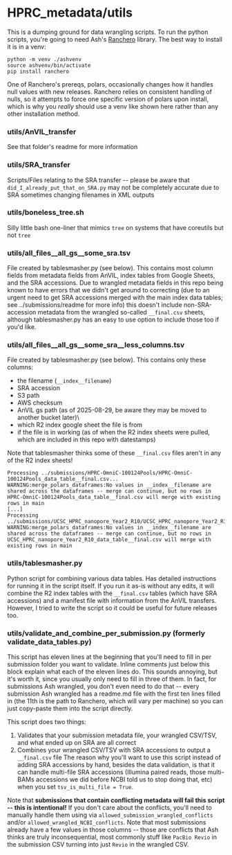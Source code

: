 # HPRC_metadata/utils

This is a dumping ground for data wrangling scripts. To run the python scripts, you're going to need Ash's [Ranchero](https://github.com/aofarrel/ranchero) library. The best way to install it is in a venv:
```
python -m venv ./ashvenv
source ashvenv/bin/activate
pip install ranchero
```
One of Ranchero's prereqs, polars, occasionally changes how it handles null values with new releases. Ranchero relies on consistent handling of nulls, so it attempts to force one specific version of polars upon install, which is why you *really* should use a venv like shown here rather than any other installation method.

### utils/AnVIL_transfer
See that folder's readme for more information

### utils/SRA_transfer
Scripts/Files relating to the SRA transfer -- please be aware that `did_I_already_put_that_on_SRA.py` may not be completely accurate due to SRA sometimes changing filenames in XML outputs

### utils/boneless_tree.sh
Silly little bash one-liner that mimics `tree` on systems that have coreutils but not `tree` 

### utils/all_files__all_gs__some_sra.tsv
File created by tablesmasher.py (see below). This contains most column fields from metadata fields from AnVIL, index tables from Google Sheets, and the SRA accessions. Due to wrangled metadata fields in this repo being known to have errors that we didn't get around to correcting (due to an urgent need to get SRA accessions merged with the main index data tables; see ../submissions/readme for more info) this doesn't include non-SRA-accession metadata from the wrangled so-called `__final.csv` sheets, although tablesmasher.py has an easy to use option to include those too if you'd like.

### utils/all_files__all_gs__some_sra__less_columns.tsv
File created by tablesmasher.py (see below). This contains only these columns:
* the filename (`__index__filename`)
* SRA accession
* S3 path
* AWS checksum
* AnVIL gs path (as of 2025-08-29, be aware they may be moved to another bucket later)\
* which R2 index google sheet the file is from
* if the file is in working (as of when the R2 index sheets were pulled, which are included in this repo with datestamps)

Note that tablesmasher thinks some of these `__final.csv` files aren't in any of the R2 index sheets!
```
Processing ../submissions/HPRC-OmniC-100124Pools/HPRC-OmniC-100124Pools_data_table__final.csv...
WARNING:merge_polars_dataframes:No values in __index__filename are shared across the dataframes -- merge can continue, but no rows in HPRC-OmniC-100124Pools_data_table__final.csv will merge with existing rows in main
[...]
Processing ../submissions/UCSC_HPRC_nanopore_Year2_R10/UCSC_HPRC_nanopore_Year2_R10_data_table__final.csv...
WARNING:merge_polars_dataframes:No values in __index__filename are shared across the dataframes -- merge can continue, but no rows in UCSC_HPRC_nanopore_Year2_R10_data_table__final.csv will merge with existing rows in main
```

### utils/tablesmasher.py
Python script for combining various data tables. Has detailed instructions for running it in the script itself. If you run it as-is without any edits, it will combine the R2 index tables with the `__final.csv` tables (which have SRA accessions) and a manifest file with information from the AnVIL transfers. However, I tried to write the script so it could be useful for future releases too.

### utils/validate_and_combine_per_submission.py (formerly validate_data_tables.py)
This script has eleven lines at the beginning that you'll need to fill in per submission folder you want to validate. Inline comments just below this block explain what each of the eleven lines do. This sounds annoying, but it's worth it, since you usually only need to fill in three of them. In fact, for submissions Ash wrangled, you don't even need to do that -- every submission Ash wrangled has a readme.md file with the first ten lines filled in (the 11th is the path to Ranchero, which will vary per machine) so you can just copy-paste them into the script directly.

This script does two things:
1. Validates that your submission metadata file, your wrangled CSV/TSV, and what ended up on SRA are all correct
2. Combines your wrangled CSV/TSV with SRA accessions to output a `__final.csv` file
The reason why you'll want to use this script instead of adding SRA accessions by hand, besides the data validation, is that it can handle multi-file SRA accessions (Illumina paired reads, those multi-BAMs accessions we did before NCBI told us to stop doing that, etc) when you set `tsv_is_multi_file = True`.

Note that **submissions that contain conflicting metadata will fail this script -- this is intentional!** If you don't care about the conflicts, you'll need to manually handle them using via `allowed_submission_wrangled_conflicts` and/or `allowed_wrangled_NCBI_conflicts`. Note that most submissions already have a few values in those columns -- those are conflicts that Ash thinks are truly inconsequential, most commonly stuff like `PacBio Revio` in the submission CSV turning into just `Revio` in the wrangled CSV.
